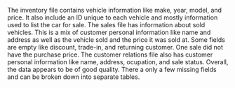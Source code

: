 The inventory file contains vehicle information like make, year, model, and price. 
It also include an ID unique to each vehicle and mostly information used to list the car for sale. 
The sales file has information about sold vehicles. This is a mix of customer personal information like name and
address as well as the vehicle sold and the price it was sold at. Some fields are empty like discount, trade-in, and returning customer. 
One sale did not have the purchase price. The customer relations file also has customer personal information like name, address, ocupation, and sale status. 
Overall, the data appears to be of good quality. There a only a few missing fields and can be broken down into separate tables. 